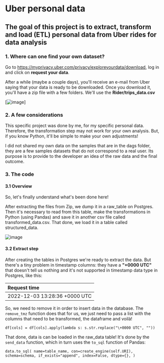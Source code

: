 # Uber personal data
## The goal of this project is to extract, transform and load (ETL) personal data from Uber rides for data analysis

### 1. Where can one find your own dataset?

Go to https://myprivacy.uber.com/privacy/exploreyourdata/download, log in and click on **request your data**.

After a while (maybe a couple days), you'll receive an e-mail from Uber saying that your data is ready to be downloaded. Once you download it, you'll have a zip file with a few folders. We'll use the **Rider/trips_data.csv**

[![image](https://i.imgur.com/jQuegIA.png)]

### 2. A few considerations

This specific project was done by me, for my specific personal data. Therefore, the transformation step may not work for your own analysis. But, if you know Python, it'll be simple to make your own adjustments!

I did not shared my own data on the samples that are in the dags folder, they are a few samples datasets that do not correspond to a real user. Its purpose is to provide to the developer an idea of the raw data and the final outcome.

### 3. The code
#### 3.1 Overview
So, let's finally understand what's been done here!

After extracting the files from Zip, we dump it in a raw_table on Postgres. Then it's necessary to read from this table, make the transformations in Python (using Pandas) and save it in another csv file called transformed_data.csv. That done, we load it in a table called structured_data.

![image](https://i.imgur.com/UI61NbD.png)

#### 3.2 Extract step

After creating the tables in Postgres we're ready to extract the data. But there's a tiny problem in timestamp columns: they have a **"+0000 UTC"** that doesn't tell us nothing and it's not supported in timestamp data type in Postgres, like this:

| Request time|
| :---        |
| 2022-12-03 13:28:36 +0000 UTC| 

So, we need to remove it in order to insert data in the database. The `remove_tmz` function does that for us, we just need to pass a list with the columns that need to be transformed, the dataframe and voilà!

`df[cols] = df[cols].apply(lambda s: s.str.replace("\+0000 UTC", ""))`

That done, data is can be loaded in the raw_data table! It's done by the `send_data` function, which in turn uses the `to_sql` function of Pandas:

`data.to_sql(
    name=table_name,
    con=create_engine(self.URI),
    schema=schema,
    if_exists="append",
    index=False,
    dtype={},
)`